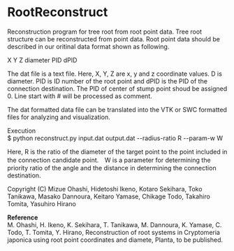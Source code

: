 # RootReconstruct

Reconstruction program for tree root from root point data. Tree root structure can be reconstructed from point data. Root point data should be described in our oritinal data format shown as following.

X Y Z diameter PID dPID

The dat file is a text file. Here, X, Y, Z are x, y and z coordinate values. D is diameter. PID is ID number of the root point and dPID is the PID of the connection destination. The PID of center of stump point shoud be assigned 0. Line start with # will be processed as comment.

The dat formatted data file can be translated into the VTK or SWC formatted files for analyzing and visualization.

Execution <br>
$ python reconstruct.py input.dat output.dat --radius-ratio R --param-w W

Here, R is the ratio of the diameter of the target point to the point included in the connection candidate point.　W is a parameter for determining the priority ratio of the angle and the distance in determining the connection destination.

Copyright (C)  Mizue Ohashi, Hidetoshi Ikeno, Kotaro Sekihara, Toko Tanikawa, Masako Dannoura, Keitaro Yamase, Chikage Todo, Takahiro Tomita, Yasuhiro Hirano 

<b>Reference</b> <br>
M. Ohashi, H. Ikeno, K. Sekihara, T. Tanikawa, M. Dannoura, K. Yamase, C. Todo, T. Tomita, Y. Hirano, Reconstruction of root systems in Cryptomeria japonica using root point coordinates and diamete, Planta, to be published.
